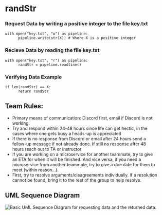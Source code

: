 # randStr
### Request Data by writing a positive integer to the file key.txt
```
with open("key.txt", "w") as pipeline:
      pipeline.write(str(X)) # Where X is a positive integer
```

### Recieve Data by reading the file key.txt
```
with open("key.txt", "r") as pipeline:
      randStr = pipeline.readline()
```
### Verifying Data Example
```
if len(randStr) == X:
      return randStr
```
## Team Rules:
- Primary means of communication: Discord first, email if Discord is not working.
- Try and respond within 24-48 hours since life can get hectic, in the cases where one gets busy a heads-up is appreciated
- If there is no response from Discord or email after 24 hours send a follow-up message if not already done. If still no response after 48 hours reach out to TA or instructor
- If you are working on a microservice for another teammate, try to give an ETA for when it will be finished. And vice versa, if you need a microservice from another teammate, try to give a due date for them to meet (within reason…).
- First, try to resolve arguments/disagreements individually. If a resolution cannot be found, bring it to the rest of the group to help resolve.

## UML Sequence Diagram
![Basic UML Sequence Diagram for requesting data and the returned data.](https://cdn.discordapp.com/attachments/312909213900734464/1307836054455451712/image.png?ex=673bc0bd&is=673a6f3d&hm=137b1247bbd2b0e5e624dbbcb8a57ce91990b2c40699020ba652f93e97f84ae8&)

